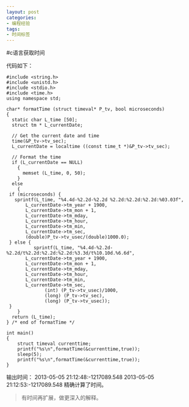 ```yaml
---
layout: post
categories:
- 编程经验
tags:
- 时间标签
---
```



#c语言获取时间



代码如下：

    #include <string.h>
    #include <unistd.h>
    #include <stdio.h>
    #include <time.h>
    using namespace std;
    
    char* formatTime (struct timeval* P_tv, bool microseconds)
    {
      static char L_time [50];
      struct tm * L_currentDate;
    
      // Get the current date and time
      time(&P_tv->tv_sec);
      L_currentDate = localtime ((const time_t *)&P_tv->tv_sec);
    
      // Format the time
      if (L_currentDate == NULL)
        {
          memset (L_time, 0, 50);
        } 
      else
        {
     if (microseconds) {
       sprintf(L_time, "%4.4d-%2.2d-%2.2d %2.2d:%2.2d:%2.2d:%03.03f",
           L_currentDate->tm_year + 1900,
           L_currentDate->tm_mon + 1,
           L_currentDate->tm_mday,
           L_currentDate->tm_hour,
           L_currentDate->tm_min,
           L_currentDate->tm_sec,
           (double)P_tv->tv_usec/(double)1000.0);
     } else {
              sprintf(L_time, "%4.4d-%2.2d-%2.2d/t%2.2d:%2.2d:%2.2d:%3.3d/t%10.10d.%6.6d",
           L_currentDate->tm_year + 1900,
           L_currentDate->tm_mon + 1,
           L_currentDate->tm_mday,
           L_currentDate->tm_hour,
           L_currentDate->tm_min,
           L_currentDate->tm_sec,
                  (int) (P_tv->tv_usec)/1000,
                  (long) (P_tv->tv_sec),
                  (long) (P_tv->tv_usec));       
     }
        }
      return (L_time);
    } /* end of formatTime */
    
    int main()
    {
        struct timeval currenttime;
        printf("%s\n",formatTime(&currenttime,true));
        sleep(5);
        printf("%s\n",formatTime(&currenttime,true));
    }


输出时间：
2013-05-05 21:12:48:-1217089.548
2013-05-05 21:12:53:-1217089.548
精确计算了时间。
>有时间再扩展，做更深入的解释。
